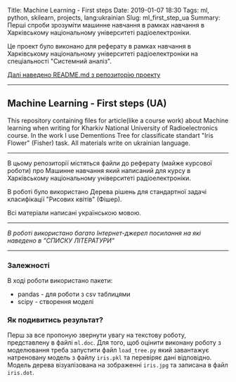 Title: Machine Learning - First steps
Date: 2019-01-07 18:30
Tags: ml, python, skilearn, projects, lang:ukrainian
Slug: ml_first_step_ua
Summary: Перші спроби зрозуміти машинне навчання в рамках навчання в Харківському національному університеті радіоелектроніки.

Це проект було виконано для реферату в рамках навчання в Харківському національному університеті радіоелектроніки на спеціальності "Системний аналіз".

[Далі наведено README.md з репозиторію проекту](https://github.com/dmytrohoi/ml_first_step_ua/)

-----

Machine Learning - First steps (UA)
---

This repository containing files for article(like a course work) about Machine learning when writing for Kharkiv National University of Radioelectronics course.
In the work I use Dementions Tree for classificate standart "Iris Flower" (Fisher) task.
All materials write on ukrainian language.

---

В цьому репозиторії містяться файли до реферату (майже курсової роботи) про Машинне навчання який написаний для курсу в Харківському національному університеті радіоелектроніки.

В роботі було використано Дерева рішень для стандартної задачі класифікації "Рисових квітів" (Фішер).

Всі матеріали написані українською мовою.

---

_В роботі використано багато Інтернет-джерел посилання на які наведено в "СПИСКУ ЛІТЕРАТУРИ"_

---

### Залежності

В ході роботи використано пакети:
 - pandas - для роботи з csv таблицями
 - scipy - створення моделі

### Як подивитись результат?

Перш за все пропоную звернути увагу на текстову роботу, представлену в файлі `ml.doc`.
 Для того, щоб оцінити виконану роботу з моделювання треба запустити файл `load_tree.py` який завантажує натреновану модель з файлу `iris.pkl` та перевіряє дані відповідно.
Модель дерева візуалізована на зображенні `iris.jpg` та записана в файл `iris.dot`.
